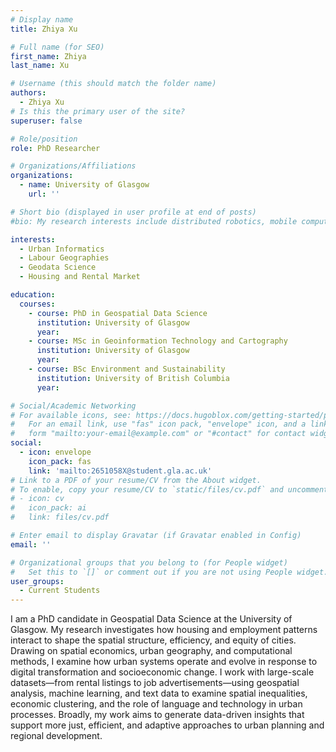 ```yaml
---
# Display name
title: Zhiya Xu

# Full name (for SEO)
first_name: Zhiya
last_name: Xu

# Username (this should match the folder name)
authors:
  - Zhiya Xu
# Is this the primary user of the site?
superuser: false

# Role/position
role: PhD Researcher

# Organizations/Affiliations
organizations:
  - name: University of Glasgow
    url: ''

# Short bio (displayed in user profile at end of posts)
#bio: My research interests include distributed robotics, mobile computing and programmable matter.

interests:
  - Urban Informatics
  - Labour Geographies
  - Geodata Science
  - Housing and Rental Market

education:
  courses:
    - course: PhD in Geospatial Data Science 
      institution: University of Glasgow
      year: 
    - course: MSc in Geoinformation Technology and Cartography
      institution: University of Glasgow
      year: 
    - course: BSc Environment and Sustainability
      institution: University of British Columbia   
      year: 

# Social/Academic Networking
# For available icons, see: https://docs.hugoblox.com/getting-started/page-builder/#icons
#   For an email link, use "fas" icon pack, "envelope" icon, and a link in the
#   form "mailto:your-email@example.com" or "#contact" for contact widget.
social:
  - icon: envelope
    icon_pack: fas
    link: 'mailto:2651058X@student.gla.ac.uk'
# Link to a PDF of your resume/CV from the About widget.
# To enable, copy your resume/CV to `static/files/cv.pdf` and uncomment the lines below.
# - icon: cv
#   icon_pack: ai
#   link: files/cv.pdf

# Enter email to display Gravatar (if Gravatar enabled in Config)
email: ''

# Organizational groups that you belong to (for People widget)
#   Set this to `[]` or comment out if you are not using People widget.
user_groups:
  - Current Students
---
```


I am a PhD candidate in Geospatial Data Science at the University of Glasgow. My research investigates how housing and employment patterns interact to shape the spatial structure, efficiency, and equity of cities. Drawing on spatial economics, urban geography, and computational methods, I examine how urban systems operate and evolve in response to digital transformation and socioeconomic change. I work with large-scale datasets—from rental listings to job advertisements—using geospatial analysis, machine learning, and text data to examine spatial inequalities, economic clustering, and the role of language and technology in urban processes. Broadly, my work aims to generate data-driven insights that support more just, efficient, and adaptive approaches to urban planning and regional development.
